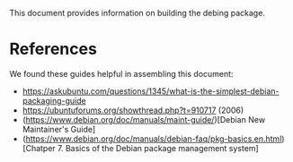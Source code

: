 This document provides information on building the debing package.




References
==========
We found these guides helpful in assembling this document:

* https://askubuntu.com/questions/1345/what-is-the-simplest-debian-packaging-guide
* https://ubuntuforums.org/showthread.php?t=910717 (2006)
* (https://www.debian.org/doc/manuals/maint-guide/)[Debian New Maintainer's Guide]
* (https://www.debian.org/doc/manuals/debian-faq/pkg-basics.en.html)[Chatper 7. Basics of the Debian package management system]
